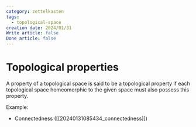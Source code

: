 ```yaml
---
category: zettelkasten
tags:
  - topological-space
creation date: 2024/01/31
Write article: false
Done article: false
---
```

# Topological properties

A property of a topological space is said to be a topological property if each topological space homeomorphic to the given space must also possess this property.

Example:
- Connectedness ([[20240131085434_connectedness]])



